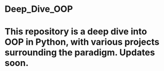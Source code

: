 # Deep_Dive_OOP
# This repository is a deep dive into OOP in Python, with various projects surrounding the paradigm. Updates soon.
